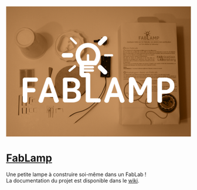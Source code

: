 ![FabLamp](https://github.com/FabLabChene20/fablabchene20.github.io/blob/master/images/FabLamp/fablamp.png "Image FabLamp")
# [FabLamp](https://github.com/FabLabChene20/FabLamp/wiki)
Une petite lampe à construire soi-même dans un FabLab !    
La documentation du projet est disponible dans le [wiki](https://github.com/FabLabChene20/FabLamp/wiki).
